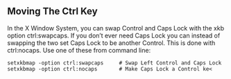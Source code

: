 ## Moving The Ctrl Key
In the X Window System, you can swap Control and Caps Lock with the xkb option ctrl:swapcaps. If you don’t ever need Caps Lock you can instead of swapping the two set Caps Lock to be another Control. This is done with ctrl:nocaps. Use one of these from command line:

```
setxkbmap -option ctrl:swapcaps     # Swap Left Control and Caps Lock
setxkbmap -option ctrl:nocaps       # Make Caps Lock a Control ke<
```
